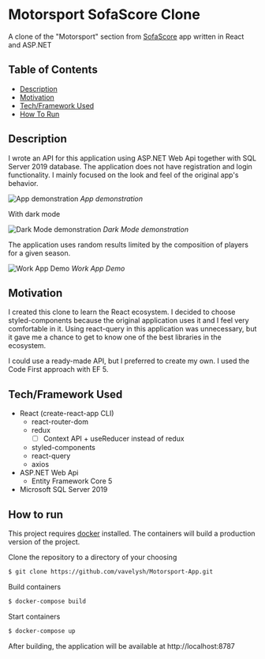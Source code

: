 # Motorsport SofaScore Clone
A clone of the "Motorsport" section from [SofaScore](https://www.sofascore.com/motorsport) app written in React and ASP.NET
## Table of Contents
- [Description](#description)
- [Motivation](#motivation)
- [Tech/Framework Used](#techframework-used)
- [How To Run](#How-to-run)

## Description

I wrote an API for this application using ASP.NET Web Api together with SQL Server 2019 database.
The application does not have registration and login functionality. I mainly focused on the look and feel of the original app's behavior.

![App demonstration](https://github.com/vavelysh/Motorsport-App/blob/master/readme-resource/demo-pic.png)
*App demonstration*

With dark mode

![Dark Mode demonstration](https://github.com/JL978/spotify-clone-client/blob/master/readme-resource/dark-mode.gif)
*Dark Mode demonstration*

The application uses random results limited by the composition of players for a given season.

![Work App Demo](https://github.com/JL978/spotify-clone-client/blob/master/readme-resource/present.gif)
*Work App Demo*


## Motivation
I created this clone to learn the React ecosystem. I decided to choose styled-components because the original application uses it and I feel very comfortable in it.
Using react-query in this application was unnecessary, but it gave me a chance to get to know one of the best libraries in the ecosystem.

I could use a ready-made API, but I preferred to create my own. I used the Code First approach with EF 5.
## Tech/Framework Used
* React (create-react-app CLI)
	* react-router-dom
	* redux
		- [ ] Context API + useReducer instead of redux
	* styled-components
	* react-query
	* axios
* ASP.NET Web Api
	* Entity Framework Core 5
* Microsoft SQL Server 2019


## How to run
This project requires [docker](https://docs.docker.com/engine/install) installed.
The containers will build a production version of the project.

Clone the repository to a directory of your choosing

```sh
$ git clone https://github.com/vavelysh/Motorsport-App.git
```
Build containers

```sh
$ docker-compose build
```
Start containers

```sh
$ docker-compose up
```

After building, the application will be available at http://localhost:8787

